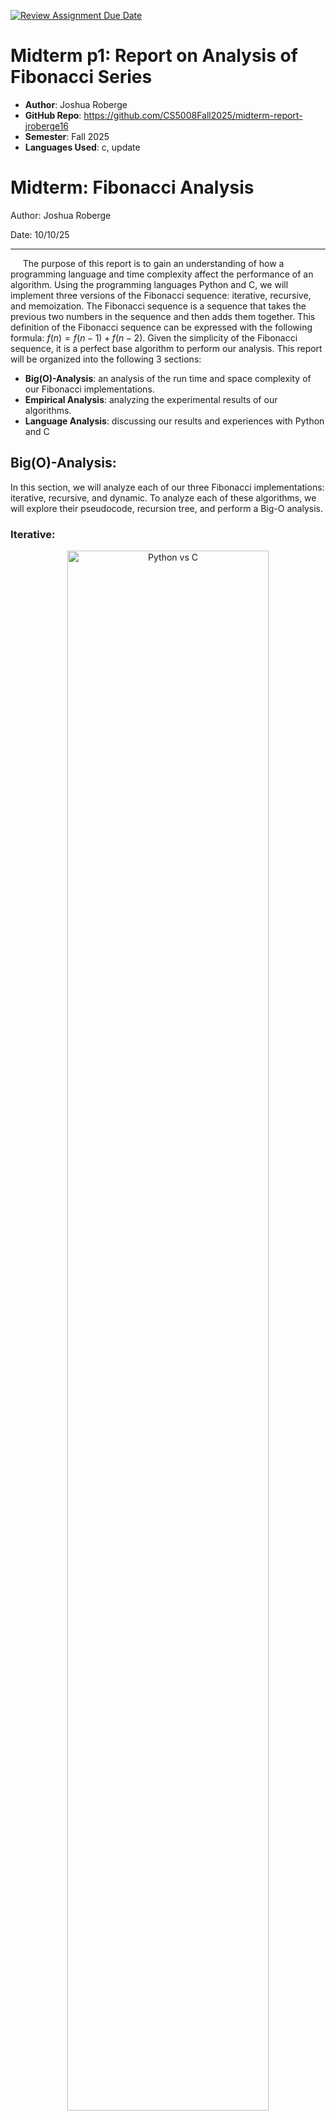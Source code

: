 [![Review Assignment Due Date](https://classroom.github.com/assets/deadline-readme-button-22041afd0340ce965d47ae6ef1cefeee28c7c493a6346c4f15d667ab976d596c.svg)](https://classroom.github.com/a/kdfTwECC)
# Midterm p1: Report on Analysis of Fibonacci  Series
* **Author**: Joshua Roberge
* **GitHub Repo**: https://github.com/CS5008Fall2025/midterm-report-jroberge16
* **Semester**: Fall 2025
* **Languages Used**: c, update

# Midterm: Fibonacci Analysis

Author: Joshua Roberge

Date: 10/10/25

---
&nbsp;&nbsp;&nbsp;&nbsp; 
The purpose of this report is to gain an understanding of how a programming language and time complexity affect the performance of an algorithm. Using the programming languages Python and C, we will implement three versions of the Fibonacci sequence: iterative, recursive, and memoization. The Fibonacci sequence is a sequence that takes the previous two numbers in the sequence and then adds them together. This definition of the Fibonacci sequence can be expressed with the following formula: $f(n) = f(n-1) + f(n-2)$. Given the simplicity of the Fibonacci sequence, it is a perfect base algorithm to perform our analysis. This report will be organized into the following 3 sections: 

* __Big(O)-Analysis__: an analysis of the run time and space complexity of our Fibonacci implementations.
* __Empirical Analysis__: analyzing the experimental results of our algorithms. 
* __Language Analysis__: discussing our results and experiences with Python and C

## Big(O)-Analysis:
In this section, we will analyze each of our three Fibonacci implementations: iterative, recursive, and dynamic. To analyze each of these algorithms, we will explore their pseudocode, recursion tree, and perform a Big-O analysis.

### Iterative:

<p align="center">
  <img src="images/iterative_fib.png" alt="Python vs C" width="80%">
  <br>
  <strong>Figure 1:</strong> Iterative Analysis [^7].
</p>

The pseudocode above outlines the iterative solution for the Fibonacci sequence. To find a T(n) for our code, we can analyze each line and count the number of operations:

* __Lines 2-8__:  These lines of code are a combination of variable assignments and simple conditionals which equate to constant time complexity. In total, there are four constant operations that are only performed once. We therefore assign this work a constant value of $4$

* __Lines 9-12__: here we perform a `for` loop that does $n-1$ iterations. During each iteration, we perform three operations and thus this work is equal to $3 \cdot(n-1)$.

* __Space Complexity__: for this code we find that our space complexity is $O(1)$. There are 3 variable assignments that are reused at every iteration.

Combining this information, we find the following equation for the iterative solution:

<br>
<p align="center">
$T(n)= c \cdot (n-1) + 4$
</p>
<br>



Given this information, we can now formally show that the iterative solution is $T(n) = O(n)$, the result of which is shown in the proof above. Overall, this algorithm is a simple yet very efficient implementation of the Fibonacci sequence. The space complexity is constant, and our time complexity is  $O(n)$[^7].

### Recursive Solution:
<p align="center">
  <img src="images/recur.png" alt="Python vs C" width="80%">
  <br>
  <strong>Figure 2:</strong> Recursion Analysis.
</p>

__Pseudocode Code Recursive:__

```text
1.  FUNCTION recursive_fib(n):
2.      IF n <= 1:
3.          RETURN n
4.      result = recursive_fib(n - 1) + recursive_fib(n - 2)
5.      RETURN result
```
&nbsp;&nbsp;&nbsp;&nbsp; 
As shown in the pseudocode above, the recursive solution is a simple  algorithm to implement. In line 2 and 3, we check for our base cases, and then in line 4, we perform our recursive call. Although the recursive solution is simple to implement, a closer look at the recurrence tree reveals redundant and exponential growth.

&nbsp;&nbsp;&nbsp;&nbsp; 
The recurrence tree shows how our recursive calls quickly add to the stack memory. A literature review shows that the tight upper bound of the recursive solution is $O(\phi^n)$ [^4], but we are going to explore the more general approach of showing $O(2^n)$. Looking at the pseudocode, we check our base case, then perform two additional recursive calls. This equates to $T(n) = T(n-1) + T(n-2) + 1$, an exact replication of the Fibonacci formula. Given this information, we can prove that $T(n)$ is $O(2^n)$, which is shown above [^7].

&nbsp;&nbsp;&nbsp;&nbsp;
As shown in the proof,  our runtime for this solution is $O(2^n)$. Intuitively, this runtime makes sense; every recursive call results in two additional recursive calls until our base case is satisfied. The recurrence tree also shows us our space complexity.  As we can see in the recurrence tree, our deepest branch is $n$ levels deep. Since only one branch within our tree can be on the stack at one given time, our total space complexity is $O(n)$[^7].

### Dynamic Solution
<p align="center">
  <img src="images/dynamic.png" alt="Python vs C" width="100%">
  <br>
  <strong>Figure 3:</strong> Dynamic Analysis [^4].
</p>


&nbsp;&nbsp;&nbsp;&nbsp;
The above diagrams show our recurrence tree, proof, and pseudocode for the dynamic solution. The dynamic solution uses memoization, which results in a reduction in the number of calculations performed at the cost of space. As shown in the recurrence tree, this trade-off between space and time improves the overall efficiency of the algorithm.

&nbsp;&nbsp;&nbsp;&nbsp;
The recurrence tree shows a comparison between our Recursive and dynamic solution. The ❌’s in the nodes represent calls we no longer need to make because their results were previously stored in our array `memo`. This results in a $T(n) = n + c$, where c represents constant work and base case checks. Using our $T(n)$ equation, we wrote a very simple proof showing that $T(n) = O(n)$ [^4].

&nbsp;&nbsp;&nbsp;&nbsp;
As previously mentioned, there is a trade-off between $S(n)$ and $T(n)$ when using memoization. Since we create an array that is $n$ large and our deepest branch is $n$ deep, we can say that our space complexity is $S(n) = O(n)$. This tradeoff seems minimal since we are reducing our time complexity from $O(2^n)$ to $O(n)$ while maintaining the same growth rate in our $S(n)$.

## Empirical Analysis:

<p id="fig4" align="center">
  <img src="mid_term/analysis/graphs/c_fib_graphs.png" alt="Fibonacci Results" width="80%">
  <br>
  <strong>Figure 4:</strong> Experimental results for Fibonacci runtime and operation counts.
</p>

&nbsp;&nbsp;&nbsp;&nbsp;
In this section, we will review our experimental results with our different implementations of the Fibonacci sequence. For this experiment, we ran a total of 60 trials. Each trial calculated the Fibonacci sequence from 1 to 300, across each Language and algorithm type. In each trial, we tracked two metrics: operation count and runtime. Operation count tracked the number of calculations performed, while runtime tracked the total runtime of each sequence.


&nbsp;&nbsp;&nbsp;&nbsp;
The two graphs in [Figure 4](#fig4) show the experimental results; please note these will be referenced throughout our entire discussion. The first graph, "Fibonacci Runtime", tracks the runtime of each sequence. The solid lines in the graph show the average runtime, while the lightly colored bands show the total range of each sequence. The second graph, "Fibonacci Operation Counts," tracks the total operations for each sequence. Note that we provide no bands since operation counts will remain constant regardless of resource constraints. This Empirical Analysis discussion will be organized into three different sections:

* __1. [Big-O Comparison](#Big-O-Comparison)__: this section will compare each algorithm type to its [Big(O) analysis](#Big(O)-Analysis).
* __2. [Comparing Algorithm](#Comparing-Algorithms)__: This section will compare how iterative, dynamic, and recursive methods performed.
* __3. [Fibonacci Python Vs C](#Fibonacci-Python-Vs-C)__: This section will compare how Python and C performed across our experiment.

### Big O Comparison:

&nbsp;&nbsp;&nbsp;&nbsp;
In the [Big(O)-Analysis](#Big(O)-Analysis) section, we analyzed each algorithm and performed a Big-O analysis for both space and time complexity. Here, we will discuss how our results reflect our empirical data. Analyzing [Figure 4](#fig4), we find our Big-O Analysis is reinforced by our empirical results, but let us dive a little deeper.

* _Recursive_: Looking at our recursive solution we find a clear indication of exponential growth which matches our previous analysis showing $O(2^n)$. In fact, to complete our experiment, we had to stop calculating our recursive solutions much sooner than our dynamic and iterative solutions.

* _Iterative_: Our iterative solution had the best runtime overall. According to our $Big(O)$ analysis, we expect the iterative solution to have a runtime of $O(n)$, which is further validated by [Figure 4](#fig4) .

* _Dynamic_: According to our $Big(O)$ analysis, we expect the dynamic solution to have a runtime of $O(n)$ which is confirmed by operation counts in [Figure 4](#fig4). However, the actual runtime is not as smooth as we expected due to the overhead of the dynamic solution, but this will be discussed in the next section. 

### Comparing Algorithms:

&nbsp;&nbsp;&nbsp;&nbsp;
Looking at the results, we find our most performant algorithm was the iterative solution, while our worst algorithm was the recursive solution. These results were both validated by our [Big(O) analysis](#Big(O)-Analysis) and our experimental results. Although our Big-O Analysis and our experimental results agree with each other, our empirical results reveal information that our Big-O Analysis could not have revealed.

&nbsp;&nbsp;&nbsp;&nbsp;
Observing [Figure 4](#fig4), we find interesting nuances between the different Fibonacci implementations. Notably, our recursive solution for smaller Fibonacci values outperforms our dynamic solution. Our dynamic solution has the overhead of initializing an array of $n$, which our other implementations do not have to contend with.

&nbsp;&nbsp;&nbsp;&nbsp;
Another interesting take is to look at the variability between the different implementations. To measure variability, we used the population standard deviation on runtime and derived the following results:

$$\sigma_{\text{Recursive}} \,(1.41 \times 10^{-5}) \,>\, \sigma_{\text{Dynamic}} \,(2.54 \times 10^{-6}) \,>\, \sigma_{\text{Iterative}} \,(1.22 \times 10^{-7})$$

As shown, the recursion solution has significantly more variability compared to the other algorithms. Intuitively, this makes sense since we are performing more operations when compared to the other algorithms. A surprising result was that the dynamic implementation had more than 2000% more variability than the iterative solution. We believe this difference is derived from having to manage a large array, and there are also additional operations for this solution. 

### Fibonacci Python Vs C


<p id="fig5" align="center">
  <img src="mid_term/analysis/graphs/python_vs_c_boxplot.png" alt="Fibonacci Results" width="80%">
  <br>
  <strong>Figure 5:</strong> Experimental results for Fibonacci runtime and operation counts.
</p>

&nbsp;&nbsp;&nbsp;&nbsp;
Figure 5 shows a box and whisker plot that compares our three algorithms based on programming language. This graph shows that on average Python generally performed more poorly and offered more variability in its final results. A notable exception to this observation comes from the recursive solution which seems to flip this pattern. This could be because we ran our recursive analysis deeper into the Fibonacci sequence for C than we did with Python.


## Language Analysis:

&nbsp;&nbsp;&nbsp;&nbsp;
In this section, we will analyze the nuances between Python and C, and describe our overall experience. The purpose of this discussion is to gain a deeper understanding of each language and, more importantly, define when and where to use each language. There will be three parts to this discussion; the first two sections will discuss each implementation separately, and then the last part will compare the two experiences.

### C Implementation

```c

void proccess_args(int argc, char *argv[], int *algorithm, int *print, int *fib_number){
    int opt;
    while ((opt = getopt(argc, argv, "f:hpa:")) != -1){
        switch(opt){
            case 'h':
                helper();
                exit(1);
            case 'a':
                ...
            case 'p':
                ...
            case 'f':
                ....
                *fib_number = atoi(optarg);
                break;
            default:
                break;
        }

```
&nbsp;&nbsp;&nbsp;&nbsp;
Overall, we found the C implementation easier to implement because it is designed for this type of work. There seemed to be far less head-scratching with C as compared to Python, but this will be discussed later on. To get the C implementation to work, we focused on two main areas: memory management and data types.

&nbsp;&nbsp;&nbsp;&nbsp;
The true power of C is derived from the fine-grained control that users have over its memory model. With this in mind, we paid special attention to how variables are declared and passed to our different Fibonacci algorithms. For the recursive and iterative solutions, we relied on passing by value instead of by reference. This proved convenient since we could rely on values simply popping off the stack. For our dynamic solution, our array was passed by reference and then used across all recursive calls [^5].

&nbsp;&nbsp;&nbsp;&nbsp;
Defining what data types to use proved trickier than expected. This analysis used an assortment of different data types, including int, long int, long long int, and finally uint64_t. Our final implementation used uint64_t, which is a 64-bit, unsigned integer. This experience taught us that you need to choose your variable types carefully and that C will not throw a red flag when you overflow. When we first created this program, we used the data type long int, which compiled fine and worked for low values of Fibonacci, but high values turned negative due to integer overflow [^5].


&nbsp;&nbsp;&nbsp;&nbsp;
For this exercise, we also want to handle our command-line arguments with the `getopt()`, which is part of the `unistd.h` standard library. The code above demonstrates how we implemented this library and how it helped with our code. The key to this library comes from this string in the above code: `"f:hpa:"`. The arguments that have a `:` expect  a follow-up argument, while arguments that are not followed by a `:` are flag variables[^2]. Let's explain our command-line arguments in a little more detail:

* a: Algorithm number 1-4. This command requires a follow-on argument and is mandatory
* f: Fibonacci number. This requires a follow-up numeric value
* p: Flag variable for print that makes the program verbose
* h: Pulls up the help menu

Using this function helped us keep our code clean and made our code less complicated. We actually employed a similar library in our Python implementation, but we believe the C parsing library is a little more straightforward. 


### Python
<p id="fig5" align="center">

```python
import ABC

class FibonacciAlgorithm(ABC):
    def __init__(self, print_debug: bool = False):
        ...
    def time_it(self, n) -> tuple[int, float]:
        ...
    def _check_base_case(self, num) -> int:
        ...
    @abstractmethod
    def calculate(self, n: int) -> int:
        ...

class IterativeFib(FibonacciAlgorithm):
    def calculate(self, n):
        ...
```
<p>

&nbsp;&nbsp;&nbsp;&nbsp;
The Python programming language was specifically chosen because it stands in stark contrast to C when it comes to its level of abstraction. Unlike C, Python is a high-level language, so the fine-grained controls we have in C are not present in Python. What we wanted to specifically explore in Python was object-oriented design, garbage collection, and how it handles data types.

&nbsp;&nbsp;&nbsp;&nbsp;
For our Python Fibonacci implementation, we used an object-oriented design approach, which significantly simplified the coding process . In the pseudocode above, you can see this object-oriented design approach in action. Our `IterativeFib` class contains our logic for our iterative solution, and this class inherits from our parent class `FibonacciAlgorithm`. The class `FibonacciAlgorithm` contains the methods and attributes used across all of our implementations of Fibonacci solutions. Additionally, we also have the abstract method `calculate` which all classes that inherit from `FibonacciAlgorithm` must override. While coding, we implemented several unforeseen changes, but implementing these changes was trivial because we used an object-oriented framework. Most changes we made came from the parent class, and because of this, our changes propagated down. Using an object-oriented design approach just made our code more maintainable, organized, and clean.

&nbsp;&nbsp;&nbsp;&nbsp;
In [Figure 4](#fig4), you will notice an odd jump in runtime for Python’s dynamic programming. This led to a deep dive into the inner workings of Python to figure out what happened. We have not been able to define the exact cause of the jump, but we have a leading theory as to why it is happening. For small integers, Python stores these as immutable objects, while larger integers use arbitrary precision. Arbitrary precision stores large integers in an array of digits in base $2^30$. For example, the integer fib(89) would be stored as $511172301 \cdot (2^{30})^0 + 583993188 \cdot (2^{30})^1 + 1 \cdot (2^{30})^2$. It is around this point that we switch from a 2 digit representation of our integers to a 3 digit representation of our integers, which leads to higher run times[^1].

&nbsp;&nbsp;&nbsp;&nbsp;
Garbage collection became an issue with my Python code when performing benchmarking. Originally, we would test all algorithms at once, starting with recursive, but my Python implementation seemed to be taking an unusual amount of time. Additionally, my dynamic and iterative solution didn’t seem to grow linearly (not shown in the graph). This led me to start counting operations, since the number of operations is deterministic and not dependent on available resources. From here, we suspected garbage collection may be the culprit, and then started forcing garbage collection after each Fibonacci calculation. In the end, we believe garbage collection helped, but it probably wasn’t my root cause. We believe the root cause had to do with the CPU working harder with larger values of the Fibonacci Sequence. This led us to start calculating each algorithm separately while putting break times between them. This seemed to remove much of the variability that we were initially seeing [^3].

### Python Vs C

&nbsp;&nbsp;&nbsp;&nbsp;
As previously mentioned, the core differences between the programming languages Python and C are the level of abstraction. Python is a high-level language and thus removes a lot of the onus on the developer to do things such as define variable types, manage memory, and other low level tasks. But this simplification in coding comes at a cost, and this is clearly shown when you compare our results from Python to C. Our empirical results clearly show that C was the more performant language. So in essence, functionally, C was the better programming language for the Fibonacci sequence, but one could argue that Python's ease of use, readability and other benefits outweigh the performance gain. 

&nbsp;&nbsp;&nbsp;&nbsp;
Python provides numerous features and functions that native C does not provide. First and most importantly, Python is an object-oriented language, and we leveraged this capability in our program, which resulted in code that was easier to read, write, and maintain. Additionally, in Python, we have to worry less about what specific variable types we are using. Simply put, Python is an easier language to quickly implement, but quick implementation is not everything. In this analysis, we ran into numerous hard-to-diagnose issues when working with Python. The level of abstraction in Python really did us a disservice when trying to implement our Fibonacci solutions. Our first issue was arbitrary precision, which Python dynamically uses for large integers. We believe this caused an increase in runtime for larger values of the Fibonacci sequences. The second issue we ran into was garbage collection. Meanwhile, the issues we dealt with in C were relatively minimal, and the issues we did run into were not buried in levels of abstraction.

&nbsp;&nbsp;&nbsp;&nbsp;
Overall, C was the better programming language for this _specific application_. A programming language is a tool, and we must always choose the right tool for the right job. Native C was the better choice over native Python, but what about things that are not native? One of the major benefits of Python is the numerous libraries it provides to its developers. These libraries, especially ones that are data-intensive, are usually implemented in another language, such as C. This provides developers with the speed benefit of a lower-level language with the ease of Python. We think in future experiments, we could see how the libraries of `NumPy`, `SciPy`, and `PyTorch` perform in our experiments.

# Conclusion

&nbsp;&nbsp;&nbsp;&nbsp;
Overall, this exercise was challenging, rewarding, and enlightening. I took two different programming languages and implemented three different algorithms for each of them. This hard work paid off, for I was able to see firsthand how the Big-O Analysis translated to empirical results, and it also demonstrated the pitfalls of using different programming languages. 

&nbsp;&nbsp;&nbsp;&nbsp;
The Big-O Analysis, in my opinion, was the most challenging. I really wanted to prove the actual run times of each of these algorithms, and this took research and a lot of careful thought. It was also rewarding to build the recursion trees because this allowed me to see how items got added to my call stack. I also took this opportunity to learn how to write pseudocode, which proved to be relatively straightforward.

&nbsp;&nbsp;&nbsp;&nbsp;
In the Empirical Analysis section, I analyzed. the results with self-curated empirical data. Setting up the experiments and building the graphs was a fun exercise. The Empirical results highlighted the nuances of the different languages I was using and clearly showed the fruitfulness of the Big-O Analysis.

&nbsp;&nbsp;&nbsp;&nbsp;
The language analysis really forced me to roll up my sleeves and dive deep into the inner workings of Python. Revealing how Python worked under the hood was fascinating. Reading about arbitrary precision and garbage collection gave me a newfound appreciation for the thinking behind building Python. This experience taught me when and where to use certain languages. Python may be easier and quicker to implement, but it's not necessarily the best solution. C showed the best results overall and had the least amount of issues. The abstraction layers built on top of Python made it really hard to figure out what was going on with our empirical results.

## References:
[^1]: Bhayani, A. (n.d.). How python implements super long integers?. 
Codementor. https://www.codementor.io/@arpitbhayani/how-python-implements-super-long-integers-12icwon5vk 

[^2]: GeeksforGeeks. (2018, September 10). Getopt() function in C to parse command line arguments. https://www.geeksforgeeks.org/c/getopt-function-in-c-to-parse-command-line-arguments/ 

[^3]: GeeksforGeeks. (2025, May 8). Garbage collection in Python. https://www.geeksforgeeks.org/python/garbage-collection-python/ 

[^4]: Lionell, A. (n.d.). Module 06: Dynamic Programming. Northeastern. https://northeastern.instructure.com/courses/225849/pages/overview-dynamic-programming 

[^5]: Lionelle, A. (n.d.). CS5008-Khoury/Labs. GitHub. https://github.com/CS5008-Khoury/Labs 

[^6]: Sahu, S. S. (2025, August 7). Inline function in C. GeeksforGeeks. https://www.geeksforgeeks.org/c/inline-function-in-c/ 

[^7]: Syed, R. (2021, February 21). Fibonacci iterative vs. Recursive. Medium. https://syedtousifahmed.medium.com/fibonacci-iterative-vs-recursive-5182d7783055 
